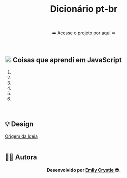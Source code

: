 <div align="center">
 <h1 align="center"> Dicionário pt-br </h1>
 <p>  </p>
 <br>
 <p> ➡️ Acesse o projeto por <a href="https://crystie-jscalculadora.netlify.app" target="_blank"> aqui </a>⬅️</p>
 
<!-- imagem do projeto -->

</div>
<br>
 
<h2><img src="https://cdn.jsdelivr.net/gh/devicons/devicon/icons/javascript/javascript-original.svg" alt="Javascript" width="20" height="20"/> Coisas que aprendi em JavaScript </h2>
  <ol>
   <li>  </li>
   <li>  </li>
   <li>  </li>
   <li>  </li>
   <li>  </li>
   <li>  </li>
  </ol>
<br>

<h2> 💡 Design </h2>
<a href="https://www.onebitcode.com/" target="_blank"> Origem da Ideia </a>
<br>
<br>

<h2> 👩‍💻 Autora </h2>
<h4 align="center"> Desenvolvido por <a href="https://www.linkedin.com/in/emilycrystie/" target="_blank"> Emily Crystie <a>  😎. <h4>
